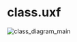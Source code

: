 # class.uxf

![class_diagram_main](broken_link_k/swh/ddad_platform/aas/lib/concurrency/future/design/class.uxf)
